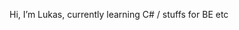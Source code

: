 Hi, I’m Lukas,
currently learning C# / stuffs for BE etc


<!---
LofasekU18/LofasekU18 is a ✨ special ✨ repository because its `README.md` (this file) appears on your GitHub profile.
You can click the Preview link to take a look at your changes.
--->
